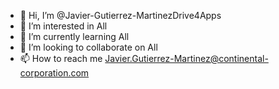 - 👋 Hi, I’m @Javier-Gutierrez-MartinezDrive4Apps
- 👀 I’m interested in All
- 🌱 I’m currently learning All
- 💞️ I’m looking to collaborate on All
- 📫 How to reach me Javier.Gutierrez-Martinez@continental-corporation.com

<!---
Javier-Gutierrez-MartinezDrive4Apps/Javier-Gutierrez-MartinezDrive4Apps is a ✨ special ✨ repository because its `README.md` (this file) appears on your GitHub profile.
You can click the Preview link to take a look at your changes.
--->
